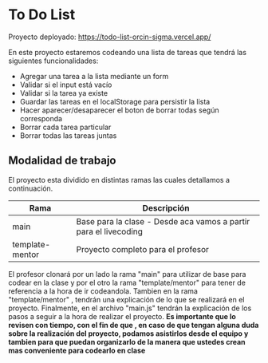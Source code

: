 # To Do List

Proyecto deployado: https://todo-list-orcin-sigma.vercel.app/

En este proyecto estaremos codeando una lista de tareas que tendrá las siguientes funcionalidades:

- Agregar una tarea a la lista mediante un form
- Validar si el input está vacío
- Validar si la tarea ya existe
- Guardar las tareas en el localStorage para persistir la lista
- Hacer aparecer/desaparecer el boton de borrar todas según corresponda
- Borrar cada tarea particular
- Borrar todas las tareas juntas

## Modalidad de trabajo

El proyecto esta dividido en distintas ramas las cuales detallamos a continuación.

| Rama            | Descripción                                                      |
| --------------- | ---------------------------------------------------------------- |
| main            | Base para la clase - Desde aca vamos a partir para el livecoding |
| template-mentor | Proyecto completo para el profesor                               |

El profesor clonará por un lado la rama "main" para utilizar de base para codear en la clase y por el otro la rama "template/mentor" para tener de referencia a la hora de ir codeandola.
Tambien en la rama "template/mentor" , tendrán una explicación de lo que se realizará en el proyecto. Finalmente, en el archivo "main.js" tendrán la explicación de los pasos a seguir a la hora de realizar el proyecto. **Es importante que lo revisen con tiempo, con el fin de que , en caso de que tengan alguna duda sobre la realización del proyecto, podamos asistirlos desde el equipo y tambien para que puedan organizarlo de la manera que ustedes crean mas conveniente para codearlo en clase**
